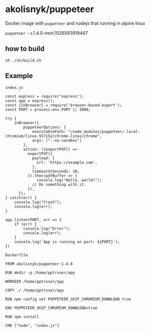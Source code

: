 # akolisnyk/puppeteer

Docker image with `puppeteer` and nodejs that running in alpine linux

`puppeteer` - v.1.4.0-next.1526593919447

## how to build

`sh ./sh/build.sh`

## Example

`index.js`

```ecmascript 6
const express = require("express");
const app = express();
const {inBrowser} = require('browser-based-export');
const PORT = process.env.PORT || 3000;

try {
    inBrowser({
        puppeteerOptions: {
            executablePath: "/node_modules/puppeteer/.local-chromium/linux-557152/chrome-linux/chrome",
            args: ["--no-sandbox"]
        },
        action: ({exportPdf}) =>
          exportPdf({
            payload: {
              url: 'https://example.com',
            },
            timeoutInSeconds: 10,
          }).then(pdfBuffer => {
              console.log("Hello, world!");
            // Do something with it.
          }),
      });
} catch(err) {
    console.log("Crash");
    console.log(err);
}

app.listen(PORT, err => {
    if (err) {
        console.log("Error");
        console.log(err);
    }
    console.log(`App is running on port: ${PORT}`);
})
```

`Dockerfile`

```shell script
FROM akolisnyk/puppeteer:1.4.0

RUN mkdir -p /home/pptruser/app

WORKDIR /home/pptruser/app

COPY ./ /home/pptruser/app

RUN npm config set PUPPETEER_SKIP_CHROMIUM_DOWNLOAD true

ENV PUPPETEER_SKIP_CHROMIUM_DOWNLOAD=true

RUN npm install

CMD ["node", "index.js"]
```